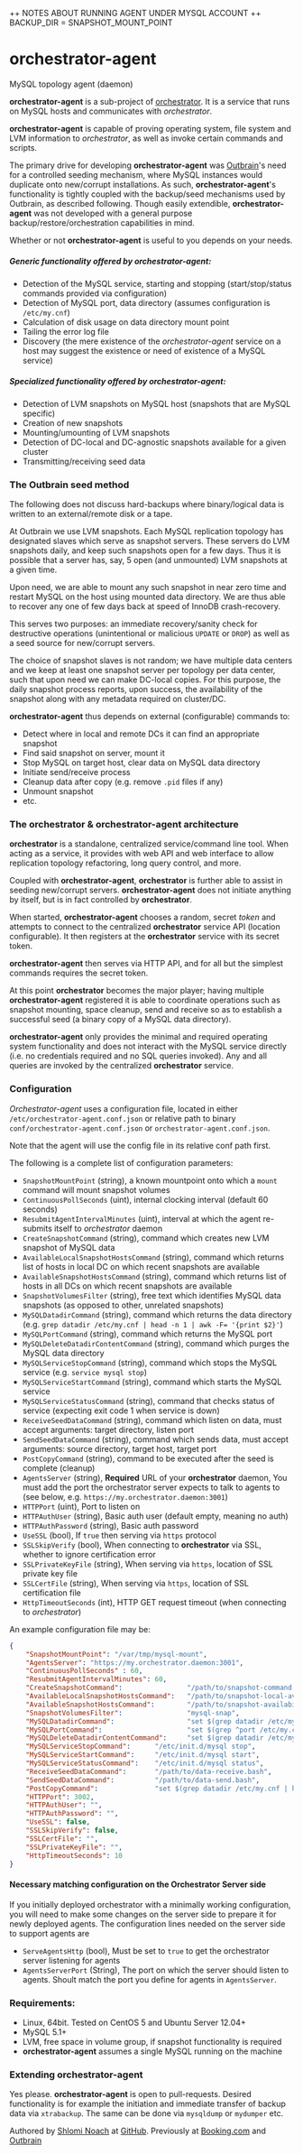 ++ NOTES ABOUT RUNNING AGENT UNDER MYSQL ACCOUNT
++ BACKUP_DIR = SNAPSHOT_MOUNT_POINT

orchestrator-agent
==================

MySQL topology agent (daemon)

**orchestrator-agent** is a sub-project of [orchestrator](https://github.com/github/orchestrator).
It is a service that runs on MySQL hosts and communicates with *orchestrator*.

**orchestrator-agent** is capable of proving operating system, file system and LVM information to *orchestrator*, as well
as invoke certain commands and scripts.

The primary drive for developing **orchestrator-agent** was [Outbrain](https://github.com/outbrain)'s need for a controlled
seeding mechanism, where MySQL instances would duplicate onto new/corrupt installations. 
As such, **orchestrator-agent**'s functionality is tightly coupled with the backup/seed mechanisms used by Outbrain, 
as described following. Though easily extendible, **orchestrator-agent** was not developed with a general purpose
backup/restore/orchestration capabilities in mind.

Whether or not **orchestrator-agent** is useful to you depends on your needs.

##### Generic functionality offered by **orchestrator-agent**:

- Detection of the MySQL service, starting and stopping (start/stop/status commands provided via configuration)
- Detection of MySQL port, data directory (assumes configuration is `/etc/my.cnf`)
- Calculation of disk usage on data directory mount point
- Tailing the error log file
- Discovery (the mere existence of the *orchestrator-agent* service on a host may suggest the existence or need of existence of a MySQL service)
 
##### Specialized functionality offered by **orchestrator-agent**:

- Detection of LVM snapshots on MySQL host (snapshots that are MySQL specific)
- Creation of new snapshots
- Mounting/umounting of LVM snapshots
- Detection of DC-local and DC-agnostic snapshots available for a given cluster
- Transmitting/receiving seed data

### The Outbrain seed method

The following does not discuss hard-backups where binary/logical data is written to an external/remote disk or a tape.

At Outbrain we use LVM snapshots. Each MySQL replication topology has designated slaves which serve as snapshot servers.
These servers do LVM snapshots daily, and keep such snapshots open for a few days. Thus it is possible that a server
has, say, 5 open (and unmounted) LVM snapshots at a given time.  

Upon need, we are able to mount any such snapshot in near zero time and restart MySQL on the host using mounted data directory.
We are thus able to recover any one of few days back at speed of InnoDB crash-recovery.

This serves two purposes: an immediate recovery/sanity check for destructive operations (unintentional or malicious `UPDATE` or `DROP`)
as well as a seed source for new/corrupt servers.

The choice of snapshot slaves is not random; we have multiple data centers and we keep at least one snapshot server per topology per data center,
such that upon need we can make DC-local copies. For this purpose, the daily snapshot process reports, upon success, the
availability of the snapshot along with any metadata required on cluster/DC.

**orchestrator-agent** thus depends on external (configurable) commands to:

- Detect where in local and remote DCs it can find an appropriate snapshot
- Find said snapshot on server, mount it
- Stop MySQL on target host, clear data on MySQL data directory
- Initiate send/receive process
- Cleanup data after copy (e.g. remove `.pid` files if any)
- Unmount snapshot
- etc.
  
  
### The orchestrator & orchestrator-agent architecture

**orchestrator** is a standalone, centralized service/command line tool. When acting as a service, it provides with web API
and web interface to allow replication topology refactoring, long query control, and more.

Coupled with **orchestrator-agent**, **orchestrator** is further able to assist in seeding new/corrupt servers. 
**orchestrator-agent** does not initiate anything by itself, but is in fact controlled by **orchestrator**.

When started, **orchestrator-agent** chooses a random, secret *token* and attempts to connect to the centralized **orchestrator**
service API (location configurable). It then registers at the **orchestrator** service with its secret token. 

**orchestrator-agent** then serves via HTTP API, and for all but the simplest commands requires the secret token.

At this point **orchestrator** becomes the major player; having multiple **orchestrator-agent** registered it is able to
coordinate operations such as snapshot mounting, space cleanup, send and receive so as to establish a successful seed
(a binary copy of a MySQL data directory).
 
**orchestrator-agent** only provides the minimal and required operating system functionality and does not interact
with the MySQL service directly (i.e. no credentials required and no SQL queries invoked). Any and all queries are
invoked by the centralized **orchestrator** service.
  

### Configuration

_Orchestrator-agent_ uses a configuration file, located in either `/etc/orchestrator-agent.conf.json` or 
relative path to binary `conf/orchestrator-agent.conf.json` or `orchestrator-agent.conf.json`. 

Note that the agent will use the config file in its relative conf path first.

The following is a complete list of configuration parameters:

* `SnapshotMountPoint`                 (string), a known mountpoint onto which a `mount` command will mount snapshot volumes
* `ContinuousPollSeconds`              (uint), internal clocking interval (default 60 seconds)
* `ResubmitAgentIntervalMinutes`       (uint), interval at which the agent re-submits itself to *orchestrator* daemon
* `CreateSnapshotCommand`              (string), command which creates new LVM snapshot of MySQL data
* `AvailableLocalSnapshotHostsCommand` (string), command which returns list of hosts in local DC on which recent snapshots are available
* `AvailableSnapshotHostsCommand`      (string), command which returns list of hosts in all DCs on which recent snapshots are available
* `SnapshotVolumesFilter`              (string), free text which identifies MySQL data snapshots (as opposed to other, unrelated snapshots)
* `MySQLDatadirCommand`                (string), command which returns the data directory (e.g. `grep datadir /etc/my.cnf | head -n 1 | awk -F= '{print $2}'`)
* `MySQLPortCommand`                   (string), command which returns the MySQL port
* `MySQLDeleteDatadirContentCommand`   (string), command which purges the MySQL data directory
* `MySQLServiceStopCommand`            (string), command which stops the MySQL service (e.g. `service mysql stop`)
* `MySQLServiceStartCommand`           (string), command which starts the MySQL service
* `MySQLServiceStatusCommand`          (string), command that checks status of service (expecting exit code 1 when service is down)
* `ReceiveSeedDataCommand`             (string), command which listen on data, must accept arguments: target directory, listen port
* `SendSeedDataCommand`                (string), command which sends data, must accept arguments: source directory, target host, target port 
* `PostCopyCommand`                    (string), command to be executed after the seed is complete (cleanup)
* `AgentsServer`                       (string), **Required** URL of your **orchestrator** daemon, You must add the port the orchestrator server expects to talk to agents to (see below, e.g. `https://my.orchestrator.daemon:3001`)
* `HTTPPort`                           (uint),   Port to listen on  
* `HTTPAuthUser`                       (string), Basic auth user (default empty, meaning no auth)
* `HTTPAuthPassword`                   (string), Basic auth password
* `UseSSL`                             (bool),   If `true` then serving via `https` protocol
* `SSLSkipVerify`                      (bool),   When connecting to **orchestrator** via SSL, whether to ignore certification error  
* `SSLPrivateKeyFile`                  (string), When serving via `https`, location of SSL private key file
* `SSLCertFile`                        (string), When serving via `https`, location of SSL certification file
* `HttpTimeoutSeconds`                 (int),    HTTP GET request timeout (when connecting to _orchestrator_)

An example configuration file may be:

```json
{
    "SnapshotMountPoint": "/var/tmp/mysql-mount",
    "AgentsServer": "https://my.orchestrator.daemon:3001",
    "ContinuousPollSeconds" : 60,
    "ResubmitAgentIntervalMinutes": 60,
    "CreateSnapshotCommand":                "/path/to/snapshot-command.bash",
    "AvailableLocalSnapshotHostsCommand":   "/path/to/snapshot-local-availability-command.bash",
    "AvailableSnapshotHostsCommand":        "/path/to/snapshot-availability-command.bash",
    "SnapshotVolumesFilter":                "mysql-snap",
    "MySQLDatadirCommand":                  "set $(grep datadir /etc/my.cnf | head -n 1 | awk -F= '{print $2}') ; echo $1",
    "MySQLPortCommand":                     "set $(grep ^port /etc/my.cnf | head -n 1 | awk -F= '{print $2}') ; echo $1",
    "MySQLDeleteDatadirContentCommand":     "set $(grep datadir /etc/my.cnf | head -n 1 | awk -F= '{print $2}') ; rm --preserve-root -rf $1/*",
    "MySQLServiceStopCommand":      "/etc/init.d/mysql stop",
    "MySQLServiceStartCommand":     "/etc/init.d/mysql start",
    "MySQLServiceStatusCommand":    "/etc/init.d/mysql status",
    "ReceiveSeedDataCommand":       "/path/to/data-receive.bash",
    "SendSeedDataCommand":          "/path/to/data-send.bash",
    "PostCopyCommand":              "set $(grep datadir /etc/my.cnf | head -n 1 | awk -F= '{print $2}') ; rm -f $1/*.pid",
    "HTTPPort": 3002,
    "HTTPAuthUser": "",
    "HTTPAuthPassword": "",
    "UseSSL": false,
    "SSLSkipVerify": false,
    "SSLCertFile": "",
    "SSLPrivateKeyFile": "",
    "HttpTimeoutSeconds": 10
}
```

#### Necessary matching configuration on the Orchestrator Server side

If you initially deployed orchestrator with a minimally working configuration, you will need to make some changes on the server side to prepare it for newly deployed agents. The configuration lines needed on the server side to support agents are

*  `ServeAgentsHttp`      (bool), Must be set to `true` to get the orchestrator server listening for agents
*  `AgentsServerPort`     (String), The port on which the server should listen to agents. Shoult match the port you define for agents in `AgentsServer`.

### Requirements:

- Linux, 64bit. Tested on CentOS 5 and Ubuntu Server 12.04+
- MySQL 5.1+
- LVM, free space in volume group, if snapshot functionality is required
- **orchestrator-agent** assumes a single MySQL running on the machine


### Extending orchestrator-agent

Yes please. **orchestrator-agent** is open to pull-requests. Desired functionality is for example
the initiation and immediate transfer of backup data via `xtrabackup`. 
The same can be done via `mysqldump` or `mydumper` etc. 

Authored by [Shlomi Noach](https://github.com/shlomi-noach) at [GitHub](http://github.com). Previously at [Booking.com](http://booking.com) and [Outbrain](http://outbrain.com)



 
